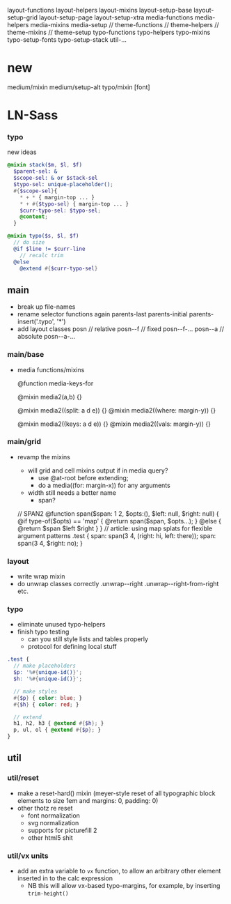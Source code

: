layout-functions
layout-helpers
layout-mixins
layout-setup-base
layout-setup-grid
layout-setup-page
layout-setup-xtra
media-functions
media-helpers
media-mixins
media-setup
// theme-functions
// theme-helpers
// theme-mixins
// theme-setup
typo-functions
typo-helpers
typo-mixins
typo-setup-fonts
typo-setup-stack
util-...

# new

medium/mixin
medium/setup-alt
typo/mixin [font]



# LN-Sass

### typo
new ideas

```scss
@mixin stack($m, $l, $f)
  $parent-sel: &
  $scope-sel: & or $stack-sel
  $typo-sel: unique-placeholder();
  #{$scope-sel}{
    * + * { margin-top ... }
    * + #{$typo-sel} { margin-top ... }
    $curr-typo-sel: $typo-sel;
    @content;
  }

@mixin typo($s, $l, $f)
  // do size
  @if $line != $curr-line
    // recalc trim
  @else
    @extend #{$curr-typo-sel}
  ```

## main

- break up file-names
- rename selector functions again
    parents-last
    parents-initial
    parents-insert('.typo', '*')
- add layout classes
    posn // relative
    posn--f // fixed
    posn--f-...
    posn--a // absolute
    posn--a-...

### main/base

- media functions/mixins

    @function media-keys-for

    @mixin media2(a,b) {}

    @mixin media2((split: a d e)) {}
    @mixin media2((where: margin-y)) {}

    @mixin media2((keys: a d e)) {}
    @mixin media2((vals: margin-y)) {}


### main/grid

- revamp the mixins
    - will grid and cell mixins output if in media query?
        - use @at-root before extending;
        - do a media((for: margin-x)) for any arguments
    - width still needs a better name
        - span?

    // SPAN2
    @function span($span: 1 2, $opts:(), $left: null, $right: null) {
      @if type-of($opts) == 'map' { @return span($span, $opts...); }
      @else {
        @return $span $left $right
      }
    }
    // article: using map splats for flexible argument patterns
    .test {
      span: span(3 4, (right: hi, left: there));
      span: span(3 4, $right: no);
    }


### layout

- write wrap mixin
- do unwrap classes correctly
  .unwrap--right
  .unwrap--right-from-right
  etc.

### typo

- eliminate unused typo-helpers
- finish typo testing
    - can you still style lists and tables properly
    - protocol for defining local stuff

```scss
.test {
  // make placeholders
  $p: '%#{unique-id()}';
  $h: '%#{unique-id()}';

  // make styles
  #{$p} { color: blue; }
  #{$h} { color: red; }

  // extend
  h1, h2, h3 { @extend #{$h}; }
  p, ul, ol { @extend #{$p}; }
}
```

## util

### util/reset

- make a reset-hard() mixin
    (meyer-style reset of all typographic block elements to size 1em and margins: 0, padding: 0)
- other thotz re reset
    - font normalization
    - svg normalization
    - supports for picturefill 2
    - other html5 shit

### util/vx units

- add an extra variable to `vx` function, to allow an arbitrary other element inserted in to the calc expression
	- NB this will allow vx-based typo-margins, for example, by inserting `trim-height()`